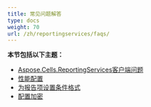 ```yaml
---
title: 常见问题解答
type: docs
weight: 70
url: /zh/reportingservices/faqs/
---
```


**本节包括以下主题：** 
- [Aspose.Cells.ReportingServices客户端问题](/cells/zh/reportingservices/aspose-cells-reportingservices-client-issues/)
- [性能配置](/cells/zh/reportingservices/performance-configuration/)
- [为报告项设置条件格式](/cells/zh/reportingservices/setting-conditional-formatting-for-report-item/)
- [配置加密](/cells/zh/reportingservices/configuring-encryption/)
